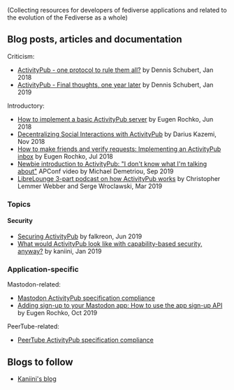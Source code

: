 (Collecting resources for developers of fediverse applications and related to the evolution of the Fediverse as a whole)

## Blog posts, articles and documentation

Criticism:

- [ActivityPub - one protocol to rule them all?](https://schub.wtf/blog/2018/02/01/activitypub-one-protocol-to-rule-them-all.html) by Dennis Schubert, Jan 2018
- [ActivityPub - Final thoughts, one year later](https://schub.wtf/blog/2019/01/13/activitypub-final-thoughts-one-year-later.html) by Dennis Schubert, Jan 2019

Introductory:

- [How to implement a basic ActivityPub server](https://blog.joinmastodon.org/2018/06/how-to-implement-a-basic-activitypub-server/) by Eugen Rochko, Jun 2018
- [Decentralizing Social Interactions with ActivityPub](https://hacks.mozilla.org/2018/11/decentralizing-social-interactions-with-activitypub/) by Darius Kazemi, Nov 2018
- [How to make friends and verify requests: Implementing an ActivityPub inbox](https://blog.joinmastodon.org/2018/07/how-to-make-friends-and-verify-requests/) by Eugen Rochko, Jul 2018
- [Newbie introduction to ActivityPub: "I don't know what I'm talking about"](https://conf.tube/videos/watch/56c17fb8-bf55-4963-9d4e-e6345bee8de4) APConf video by Michael Demetriou, Sep 2019
- [LibreLounge 3-part podcast on how ActivityPub works](https://librelounge.org/episodes/episode-12-activitypub-part-1.html) by Christopher Lemmer Webber and Serge Wroclawski, Mar 2019

### Topics

#### Security

- [Securing ActivityPub](https://wordsmith.social/falkreon/securing-activitypub) by falkreon, Jun 2019
- [What would ActivityPub look like with capability-based security, anyway?](https://blog.dereferenced.org/what-would-activitypub-look-like-with-capability-based-security-anyway) by kaniini, Jan 2019

### Application-specific

Mastodon-related:

- [Mastodon ActivityPub specification compliance](https://docs.joinmastodon.org/spec/activitypub/)
- [Adding sign-up to your Mastodon app: How to use the app sign-up API](https://blog.joinmastodon.org/2019/10/adding-sign-up-to-your-mastodon-app/) by Eugen Rochko, Oct 2019

PeerTube-related:

- [PeerTube ActivityPub specification compliance](https://framagit.org/framasoft/peertube/documentation/-/blob/master/api-activitypub.md)

## Blogs to follow

- [Kaniini's blog](https://blog.dereferenced.org/)